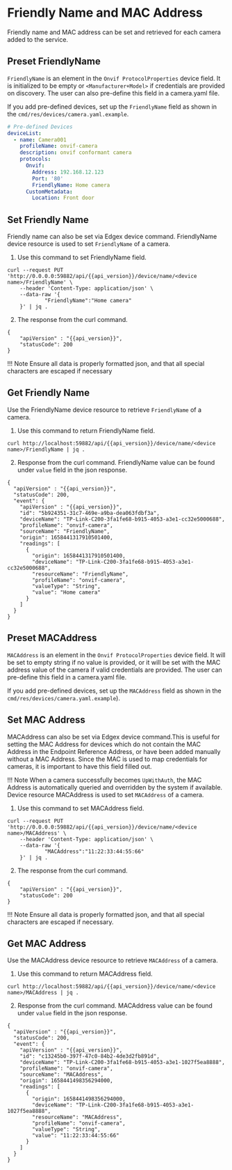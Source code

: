 # Friendly Name and MAC Address

Friendly name and MAC address can be set and retrieved for each camera added to the service.


## Preset FriendlyName
`FriendlyName` is an element in the `Onvif ProtocolProperties` device field. It is initialized to be empty or `<Manufacturer+Model>`
if credentials are provided on discovery. The user can also pre-define this field in a camera.yaml file.

If you add pre-defined devices, set up the `FriendlyName` field as shown in the `cmd/res/devices/camera.yaml.example`.

```yaml
# Pre-defined Devices
deviceList:
  - name: Camera001
    profileName: onvif-camera
    description: onvif conformant camera
    protocols:
      Onvif:
        Address: 192.168.12.123
        Port: '80'
        FriendlyName: Home camera
      CustomMetadata:
        Location: Front door
```

## Set Friendly Name

Friendly name can also be set via Edgex device command.
FriendlyName device resource is used to set `FriendlyName` of a camera.

1. Use this command to set FriendlyName field.

```shell
curl --request PUT 'http://0.0.0.0:59882/api/{{api_version}}/device/name/<device name>/FriendlyName' \
    --header 'Content-Type: application/json' \
    --data-raw '{
            "FriendlyName":"Home camera"
    }' | jq .
```
2. The response from the curl command.
```
{
    "apiVersion" : "{{api_version}}",
    "statusCode": 200
}
```
!!! Note
    Ensure all data is properly formatted json, and that all special characters are escaped if necessary


## Get Friendly Name

Use the FriendlyName device resource to retrieve `FriendlyName` of a camera.

1. Use this command to return FriendlyName field.

```shell
curl http://localhost:59882/api/{{api_version}}/device/name/<device name>/FriendlyName | jq .
```
2. Response from the curl command. FriendlyName value can be found under `value` field in the json response.
```shell
{
  "apiVersion" : "{{api_version}}",
  "statusCode": 200,
  "event": {
    "apiVersion" : "{{api_version}}",
    "id": "5b924351-31c7-469e-a9ba-dea063fdbf3a",
    "deviceName": "TP-Link-C200-3fa1fe68-b915-4053-a3e1-cc32e5000688",
    "profileName": "onvif-camera",
    "sourceName": "FriendlyName",
    "origin": 1658441317910501400,
    "readings": [
      {
        "origin": 1658441317910501400,
        "deviceName": "TP-Link-C200-3fa1fe68-b915-4053-a3e1-cc32e5000688",
        "resourceName": "FriendlyName",
        "profileName": "onvif-camera",
        "valueType": "String",
        "value": "Home camera"
      }
    ]
  }
}
```

## Preset MACAddress
`MACAddress` is an element in the `Onvif ProtocolProperties` device field. It will be set to empty string if no value is provided, or
it will be set with the MAC address value of the camera if valid credentials are provided.
The user can pre-define this field in a camera.yaml file.



If you add pre-defined devices, set up the `MACAddress` field as shown in the
`cmd/res/devices/camera.yaml.example`).

## Set MAC Address

MACAddress can also be set via Edgex device command.This is useful for setting the MAC Address for devices which do not contain 
the MAC Address in the Endpoint Reference Address, or have been added manually without a MAC Address. 
Since the MAC is used to map credentials for cameras, it is important to have this field filled out.

!!! Note
    When a camera successfully becomes `UpWithAuth`, the MAC Address is automatically queried and overridden by the system if available.
Device resource MACAddress is used to set `MACAddress` of a camera.

1. Use this command to set MACAddress field.
```shell
curl --request PUT 'http://0.0.0.0:59882/api/{{api_version}}/device/name/<device name>/MACAddress' \
    --header 'Content-Type: application/json' \
    --data-raw '{
            "MACAddress":"11:22:33:44:55:66"
    }' | jq .
```
2. The response from the curl command.
```
{
    "apiVersion" : "{{api_version}}",
    "statusCode": 200
}
```
!!! Note 
    Ensure all data is properly formatted json, and that all special characters are escaped if necessary.


## Get MAC Address

Use the MACAddress device resource to retrieve `MACAddress` of a camera.

1. Use this command to return MACAddress field.

```shell
curl http://localhost:59882/api/{{api_version}}/device/name/<device name>/MACAddress | jq .
```
2. Response from the curl command. MACAddress value can be found under `value` field in the json response.
```shell
{
  "apiVersion" : "{{api_version}}",
  "statusCode": 200,
  "event": {
    "apiVersion" : "{{api_version}}",
    "id": "c13245b0-397f-47c0-84b2-4de3d2fb891d",
    "deviceName": "TP-Link-C200-3fa1fe68-b915-4053-a3e1-1027f5ea8888",
    "profileName": "onvif-camera",
    "sourceName": "MACAddress",
    "origin": 1658441498356294000,
    "readings": [
      {
        "origin": 1658441498356294000,
        "deviceName": "TP-Link-C200-3fa1fe68-b915-4053-a3e1-1027f5ea8888",
        "resourceName": "MACAddress",
        "profileName": "onvif-camera",
        "valueType": "String",
        "value": "11:22:33:44:55:66"
      }
    ]
  }
}
```
